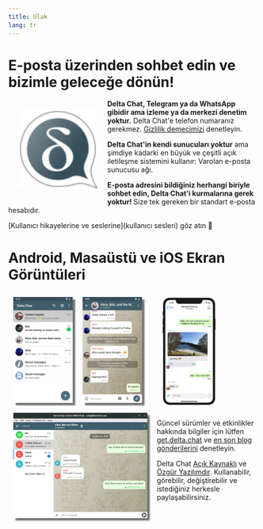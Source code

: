 ```yaml
---
title: Ulak
lang: tr
---
```


# E-posta üzerinden sohbet edin ve bizimle geleceğe dönün!

<img src="../assets/logos/delta-chat.svg" width="160" style="float: left; margin: 20px;" />

**Delta Chat, Telegram ya da WhatsApp gibidir ama izleme ya da merkezi denetim yoktur.**
Delta Chat'e telefon numaranız gerekmez. [Gizlilik demecimizi](gdpr) denetleyin.

**Delta Chat'in kendi sunucuları yoktur** ama şimdiye kadarki en büyük ve çeşitli açık iletileşme 
sistemini kullanır: Varolan e-posta sunucusu ağı.

**E-posta adresini bildiğiniz herhangi biriyle sohbet edin, Delta Chat'i kurmalarına gerek yoktur!** 
Size tek gereken bir standart e-posta hesabıdır.

[Kullanıcı hikayelerine ve seslerine](kullanıcı sesleri) göz atın 📣


# Android, Masaüstü ve iOS Ekran Görüntüleri 

<img src="../assets/blog/screenshots/2019-12-17-delta-chat-google-play-release-chat-list-light.png" width="120" 
style="float: left; margin: 10px;display: block;box-shadow: 5px 5px 2px #777;" /> 
<img src="../assets/blog/screenshots/2019-12-17-delta-chat-google-play-release-group-light.png" width="120" 
style="float: left; margin: 10px;display: block;box-shadow: 5px 5px 2px #777;" /> 

<img src="../assets/blog/desktop-screenshot.png" width="280" style="float:left; margin: 10px" /> 

<img src="../assets/blog/screenshots/2020-01-09-delta-chat-iOS-weekend-group-chat.png" width="110" style="margin: 10px" /> 

Güncel sürümler ve etkinlikler hakkında bilgiler için
lütfen [get.delta.chat](https://get.delta.chat) ve [en son blog gönderilerini](blog) denetleyin. 

Delta Chat [Açık Kaynaklı](https://tr.wikipedia.org/wiki/A%C3%A7%C4%B1k_kaynak)
ve [Özgür Yazılımdır](https://tr.wikipedia.org/wiki/%C3%96zg%C3%BCr_yaz%C4%B1l%C4%B1m).  Kullanabilir,
görebilir, değiştirebilir ve istediğiniz herkesle paylaşabilirsiniz.
